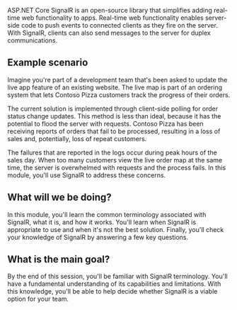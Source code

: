 ASP.NET Core SignalR is an open-source library that simplifies adding real-time web functionality to apps. Real-time web functionality enables server-side code to push events to connected clients as they fire on the server. With SignalR, clients can also send messages to the server for duplex communications.

## Example scenario

Imagine you're part of a development team that's been asked to update the live app feature of an existing website. The live map is part of an ordering system that lets Contoso Pizza customers track the progress of their orders.

The current solution is implemented through client-side polling for order status change updates. This method is less than ideal, because it has the potential to flood the server with requests. Contoso Pizza has been receiving reports of orders that fail to be processed, resulting in a loss of sales and, potentially, loss of repeat customers.

The failures that are reported in the logs occur during peak hours of the sales day. When too many customers view the live order map at the same time, the server is overwhelmed with requests and the process fails. In this module, you'll use SignalR to address these concerns.

## What will we be doing?

In this module, you'll learn the common terminology associated with SignalR, what it is, and how it works. You'll learn when SignalR is appropriate to use and when it's not the best solution. Finally, you'll check your knowledge of SignalR by answering a few key questions.

## What is the main goal?

By the end of this session, you'll be familiar with SignalR terminology. You'll have a fundamental understanding of its capabilities and limitations. With this knowledge, you'll be able to help decide whether SignalR is a viable option for your team.
